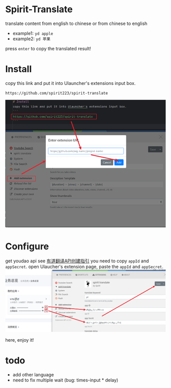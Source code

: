 # Spirit-Translate
translate content from english to chinese or from chinese to english

- example1: `yd apple`
- example2: `yd 苹果`

press `enter` to copy the translated result!

# Install
copy this link and put it into Ulauncher's extensions input box.
```
https://github.com/spirit223/spirit-translate
```
![](./images/tran1.png)

# Configure
get youdao api
see [有道翻译API创建指引](https://ai.youdao.com/doc.s#guide)
you need to copy `appId` and `appSecret`.
open Ulaucher's extension page, paste the `appId` and `appSecret`.
![](./images/tran2.png)

here, enjoy it!
# todo
- add other language
- need to fix multiple wait (bug: times-input * delay)